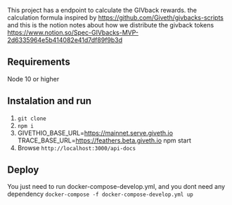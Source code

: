 This project has a endpoint to calculate the GIVback rewards.
the calculation formula  inspired by  https://github.com/Giveth/givbacks-scripts
and this is the notion notes about how we distribute the givback tokens
https://www.notion.so/Spec-GIVbacks-MVP-2d6335964e5b414082e41d7df89f9b3d

## Requirements
Node 10 or higher

## Instalation and run
1. `git clone `
2. `npm i`
3. GIVETHIO_BASE_URL=https://mainnet.serve.giveth.io TRACE_BASE_URL=https://feathers.beta.giveth.io npm start
4. Browse `http://localhost:3000/api-docs`


## Deploy
You just need to run docker-compose-develop.yml, and you dont need any dependency
`docker-compose -f docker-compose-develop.yml up `
